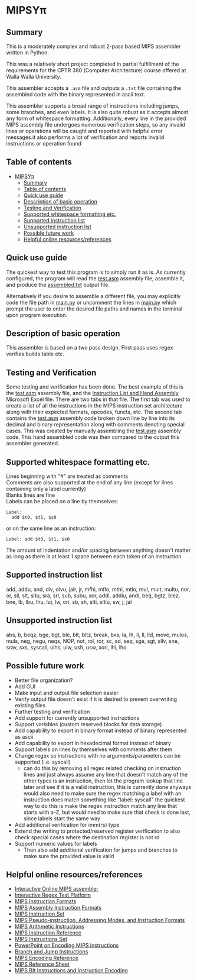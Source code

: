 # MIPSYπ

## Summary
This is a moderately complex and robust 2-pass based MIPS assembler written in Python.

This was a relatively short project completed in partial fulfillment of the requirements
for the CPTR 380 (Computer Architecture) course offered at Walla Walla University.

This assembler accepts a `.asm` file and outputs a `.txt` file containing the assembled code
with the binary represented in ascii text.

This assembler supports a broad range of instructions including jumps, some branches, and even labels.
It is also quite robust as it accepts almost any form of whitespace formatting.
Additionally, every line in the provided MIPS assembly file undergoes numerous verification steps,
so any invalid lines or operations will be caught and reported with helpful error messages.it also performs a lot of verification and reports invalid instructions or operation found

## Table of contents
- [MIPSYπ](#mipsy-)
  * [Summary](#summary)
  * [Table of contents](#table-of-contents)
  * [Quick use guide](#quick-use-guide)
  * [Description of basic operation](#description-of-basic-operation)
  * [Testing and Verification](#testing-and-verification)
  * [Supported whitespace formatting etc.](#supported-whitespace-formatting-etc)
  * [Supported instruction list](#supported-instruction-list)
  * [Unsupported instruction list](#unsupported-instruction-list)
  * [Possible future work](#possible-future-work)
  * [Helpful online resources/references](#helpful-online-resources-references)

## Quick use guide

The quickest way to test this program is to simply run it as is.
As currently configured, the program will read the [test.asm](Assembly%20Files/test.asm) assembly file,
assemble it, and produce the [assembled.txt](Assembled%20Files/assembled.txt) output file.

Alternatively if you desire to assemble a different file, you may explicitly code the file path in
[main.py](main.py) or uncomment the lines in [main.py](main.py) which prompt the user to
enter the desired file paths and names in the terminal upon program execution.

## Description of basic operation
This assembler is based on a two pass design.
First pass
uses regex
verifies
builds table
etc.

## Testing and Verification
Some testing and verification has been done.  The best example of this is the [test.asm](Assembly%20Files/test.asm)
assembly file, and the [Instruction List and Hand Assembly](Other%20Reference/Instruction%20List%20Reference%20and%20Hand%20Assembly.xlsx)
Microsoft Excel file.  There are two tabs in that file.  The first tab was used to create a list
of all the instructions in the MIPS instruction set architecture along with their expected formats, opcodes, functs, etc.
The second tab contains the [test.asm](Assembly%20Files/test.asm) assembly code broken down
line by line into its decimal and binary representation along with comments denoting special 
cases.  This was created by manually assembling the [test.asm](Assembly%20Files/test.asm) assembly code.
This hand assembled code was then compared to the output this assembler generated.

## Supported whitespace formatting etc.
Lines beginning with "#" are treated as comments  
Comments are also supported at the end of any line (except for lines containing only a label currently)  
Blanks lines are fine  
Labels can be placed on a line by themselves:
```
Label:
  add $t0, $t1, $s0
```
or on the same line as an instruction:
```
Label: add $t0, $t1, $s0
```
The amount of indentation and/or spacing between anything doesn't matter as long as there is 
at least 1 space between each token of an instruction.

## Supported instruction list
add,
addu,
and,
div,
divu,
jalr,
jr,
mfhi,
mflo,
mthi,
mtlo,
mul,
mult,
multu,
nor,
or,
sll,
slt,
sltu,
sra,
srl,
sub,
subu,
xor,
addi,
addiu,
andi,
beq,
bgtz,
blez,
bne,
lb,
lbu,
lhu,
lui,
lw,
ori,
sb,
sh,
slti,
sltiu,
sw,
j,
jal

## Unsupported instruction list
abs,
b,
beqz,
bge,
bgt,
ble,
blt,
bltz,
break,
bxs,
la,
lh,
li,
ll,
lld,
move,
mulos,
muls,
neg,
negu,
neqs,
NOP,
not,
rol,
ror,
sc,
sd,
seq,
sge,
sgt,
sllv,
sne,
srav,
sxs,
syscall,
ulhs,
ulw,
ush,
usw,
xori,
lhi,
lho

## Possible future work
* Better file organization?
* Add GUI
* Make input and output file selection easier
* Verify output file doesn't exist if it is desired to prevent overwriting existing files
* Further testing and verification
* Add support for currently unsupported instructions
* Support variables (custom reserved blocks for data storage)
* Add capability to export in binary format instead of binary represented as ascii
* Add capability to export in hexadecimal format instead of binary
* Support labels on lines by themselves with comments after them
* Change regex so instructions with no arguments/parameters can be supported (i.e. syscall)
  * can do this by removing all regex related checking on instruction lines and just always assume any line that doesn't 
  match any of the other types is an instruction,
  then let the program lookup that line later and see if it is a valid instruction, this is currently done anyways
  would also need to make sure the regex matching a label with an instruction does match something like "label: syscall"
  the quickest way to do this is make the regex instruction match any line that starts with a-Z, but would need to make sure
  that check is done last, since labels start the same way
* Add additional verification for imm(rs) type
* Extend the writing to protected/reserved register verification to also check special cases where the
  destination register is not rd
* Support numeric values for labels
    * Then also add additional verification for jumps and branches to make sure the provided value is valid

## Helpful online resources/references
* [Interactive Online MIPS assembler](https://www.csfieldguide.org.nz/en/interactives/mips-assembler/)
* [Interactive Regex Test Platform](https://regexr.com/)
* [MIPS Instruction Formats](https://www.cs.kzoo.edu/cs230/Resources/MIPS/MachineXL/InstructionFormats.html)
* [MIPS Assembly Instruction Formats](https://en.wikibooks.org/wiki/MIPS_Assembly/Instruction_Formats#Shift_Values)
* [MIPS Instruction Set](https://github-wiki-see.page/m/MIPT-ILab/mipt-mips/wiki/MIPS-Instruction-Set)
* [MIPS Pseudo-instruction, Addressing Modes, and Instruction Formats](https://homepage.divms.uiowa.edu/~ghosh/2-2-10.pdf)
* [MIPS Arithmetic Instructions](https://en.wikibooks.org/wiki/MIPS_Assembly/Arithmetic_Instructions)
* [MIPS Instruction Reference](https://mathcs.holycross.edu/~csci226/MIPS/MIPS_InstructionReference.html)
* [MIPS Instructions Set](https://web.cse.ohio-state.edu/~crawfis.3/cse675-02/Slides/MIPS%20Instruction%20Set.pdf)
* [PowerPoint on Encoding MIPS instructions](https://www.dcc.fc.up.pt/~ricroc/aulas/1920/ac/apontamentos/P04_encoding_mips_instructions.pdf)
* [Branch and Jump Instructions](https://www.doc.ic.ac.uk/lab/secondyear/spim/node16.html)
* [MIPS Encoding Reference](https://student.cs.uwaterloo.ca/~isg/res/mips/opcodes)
* [MIPS Reference Sheet](https://inst.eecs.berkeley.edu/~cs61c/resources/MIPS_help.html)
* [MIPS BIt Instructions and Instruction Encoding](https://fog.ccsf.edu/~gboyd/cs270/online/mipsI/bit_instrs.html)